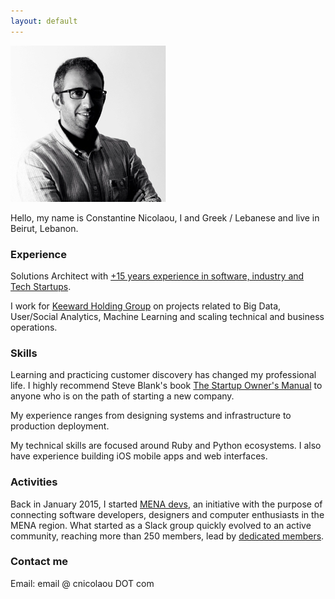 ```yaml
---
layout: default
---
```


![](/assets/images/cnicolaou_portrait.jpg)

Hello, my name is Constantine Nicolaou, I and Greek / Lebanese and live in Beirut, Lebanon.

### Experience

Solutions Architect with [+15 years experience in software, industry and Tech Startups](http://cnicolaou.github.io/resume/).

I work for [Keeward Holding Group](http://keeward.com/the-teams/) on projects related to Big Data, User/Social Analytics, Machine Learning and scaling technical and business operations.

### Skills

Learning and practicing customer discovery has changed my professional life. I highly recommend Steve Blank's book [The Startup Owner's Manual](https://www.amazon.com/Startup-Owners-Manual-Step-Step/dp/0984999302) to anyone who is on the path of starting a new company.

My experience ranges from designing systems and infrastructure to production deployment.

My technical skills are focused around Ruby and Python ecosystems. I also have experience building iOS mobile apps and web interfaces.

### Activities

Back in January 2015, I started [MENA devs](http://menadevs.com), an initiative with the purpose of connecting software developers, designers and computer enthusiasts in the MENA region.
What started as a Slack group quickly evolved to an active community, reaching more than 250 members, lead by [dedicated members](https://github.com/mena-devs).

### Contact me

Email: email @ cnicolaou DOT com

